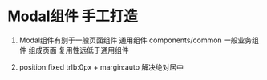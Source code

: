 # Modal组件 手工打造

1. Modal组件有别于一般页面组件
    通用组件 components/common
    一般业务组件 组成页面 复用性远低于通用组件

2. position:fixed trlb:0px + margin:auto 解决绝对居中
    